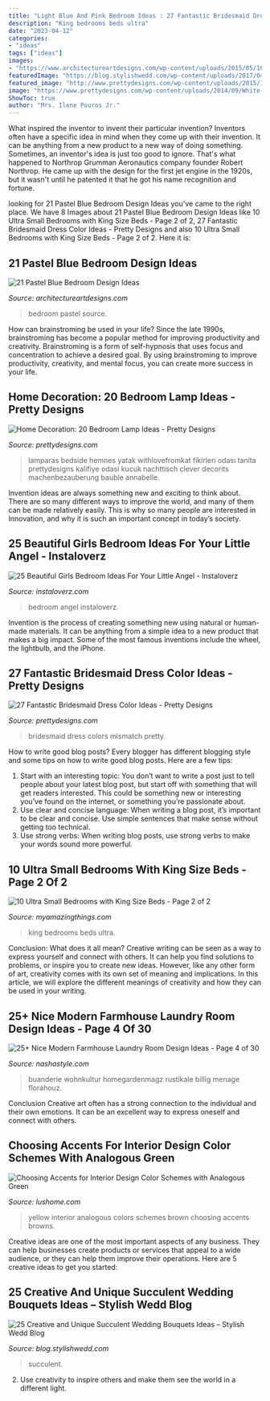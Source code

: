 ```yaml
---
title: "Light Blue And Pink Bedroom Ideas : 27 Fantastic Bridesmaid Dress Color Ideas"
description: "King bedrooms beds ultra"
date: "2023-04-12"
categories:
- "ideas"
tags: ["ideas"]
images:
- "https://www.architectureartdesigns.com/wp-content/uploads/2015/05/1618.jpg"
featuredImage: "https://blog.stylishwedd.com/wp-content/uploads/2017/04/white-peach-roses-and-succulent-green-wedding-bouquets.jpg"
featured_image: "http://www.prettydesigns.com/wp-content/uploads/2015/11/Mismatch-Colors.jpg"
image: "https://www.prettydesigns.com/wp-content/uploads/2014/09/White-Bedroom-Lamps.jpg"
ShowToc: true
author: "Mrs. Ilene Pouros Jr."
---
```



What inspired the inventor to invent their particular invention?
Inventors often have a specific idea in mind when they come up with their invention. It can be anything from a new product to a new way of doing something. Sometimes, an inventor's idea is just too good to ignore. That's what happened to Northrop Grumman Aeronautics company founder Robert Northrop. He came up with the design for the first jet engine in the 1920s, but it wasn't until he patented it that he got his name recognition and fortune.

	

		
looking for 21 Pastel Blue Bedroom Design Ideas you've came to the right place. We have 8 Images about 21 Pastel Blue Bedroom Design Ideas like 10 Ultra Small Bedrooms with King Size Beds - Page 2 of 2, 27 Fantastic Bridesmaid Dress Color Ideas - Pretty Designs and also 10 Ultra Small Bedrooms with King Size Beds - Page 2 of 2. Here it is:
		
    
## 21 Pastel Blue Bedroom Design Ideas

<img loading=lazy src="https://www.architectureartdesigns.com/wp-content/uploads/2015/05/1618.jpg" onerror="this.onerror=null;this.src='https://tse2.mm.bing.net/th?id=OIP.uGAdMGII2kQ-jM7EueSGQgHaJ3&amp;pid=15.1';" alt="21 Pastel Blue Bedroom Design Ideas">

_Source: architectureartdesigns.com_

>bedroom pastel source. 

	

How can brainstroming be used in your life?
Since the late 1990s, brainstroming has become a popular method for improving productivity and creativity. Brainstroming is a form of self-hypnosis that uses focus and concentration to achieve a desired goal. By using brainstroming to improve productivity, creativity, and mental focus, you can create more success in your life.

    
## Home Decoration: 20 Bedroom Lamp Ideas - Pretty Designs

<img loading=lazy src="https://www.prettydesigns.com/wp-content/uploads/2014/09/White-Bedroom-Lamps.jpg" onerror="this.onerror=null;this.src='https://tse4.mm.bing.net/th?id=OIP.v4uSgs3Ih6tBpZAogsMTywHaLG&amp;pid=15.1';" alt="Home Decoration: 20 Bedroom Lamp Ideas - Pretty Designs">

_Source: prettydesigns.com_

>lamparas bedside hemnes yatak withlovefromkat fikirleri odası tanita prettydesigns kalifiye odasi kucuk nachttisch clever decorits machenbezauberung bauble annabelle. 

	

Invention ideas are always something new and exciting to think about. There are so many different ways to improve the world, and many of them can be made relatively easily. This is why so many people are interested in Innovation, and why it is such an important concept in today’s society.

    
## 25 Beautiful Girls Bedroom Ideas For Your Little Angel - Instaloverz

<img loading=lazy src="http://www.instaloverz.com/wp-content/uploads/2016/10/14-girls-bedroom-ideas.jpg" onerror="this.onerror=null;this.src='https://tse3.mm.bing.net/th?id=OIP.srL5ZqdsauFpXFtEU6MijQHaKk&amp;pid=15.1';" alt="25 Beautiful Girls Bedroom Ideas For Your Little Angel - Instaloverz">

_Source: instaloverz.com_

>bedroom angel instaloverz. 

	

Invention is the process of creating something new using natural or human-made materials. It can be anything from a simple idea to a new product that makes a big impact. Some of the most famous inventions include the wheel, the lightbulb, and the iPhone.

    
## 27 Fantastic Bridesmaid Dress Color Ideas - Pretty Designs

<img loading=lazy src="http://www.prettydesigns.com/wp-content/uploads/2015/11/Mismatch-Colors.jpg" onerror="this.onerror=null;this.src='https://tse1.mm.bing.net/th?id=OIP.hU8iXQTHMwJUaBUeuj9JsAHaLC&amp;pid=15.1';" alt="27 Fantastic Bridesmaid Dress Color Ideas - Pretty Designs">

_Source: prettydesigns.com_

>bridesmaid dress colors mismatch pretty. 

	

How to write good blog posts?
Every blogger has different blogging style and some tips on how to write good blog posts. Here are a few tips: 
1. Start with an interesting topic: You don’t want to write a post just to tell people about your latest blog post, but start off with something that will get readers interested. This could be something new or interesting you’ve found on the internet, or something you’re passionate about. 
2. Use clear and concise language: When writing a blog post, it’s important to be clear and concise. Use simple sentences that make sense without getting too technical. 
3. Use strong verbs: When writing blog posts, use strong verbs to make your words sound more powerful.

    
## 10 Ultra Small Bedrooms With King Size Beds - Page 2 Of 2

<img loading=lazy src="http://myamazingthings.com/wp-content/uploads/2017/01/room10-1-683x1024.jpg" onerror="this.onerror=null;this.src='https://tse3.mm.bing.net/th?id=OIP.HhBBiv5p6FfwWwn_YyO_5QHaLG&amp;pid=15.1';" alt="10 Ultra Small Bedrooms with King Size Beds - Page 2 of 2">

_Source: myamazingthings.com_

>king bedrooms beds ultra. 

	

Conclusion: What does it all mean?
Creative writing can be seen as a way to express yourself and connect with others. It can help you find solutions to problems, or inspire you to create new ideas. However, like any other form of art, creativity comes with its own set of meaning and implications. In this article, we will explore the different meanings of creativity and how they can be used in your writing.

    
## 25+ Nice Modern Farmhouse Laundry Room Design Ideas - Page 4 Of 30

<img loading=lazy src="https://nashastyle.com/wp-content/uploads/2018/11/Nice-Modern-Farmhouse-Laundry-Room-Design-Ideas-04.jpg" onerror="this.onerror=null;this.src='https://tse4.mm.bing.net/th?id=OIP.TuYf8YqqTXcoFiILgk5gDQHaLF&amp;pid=15.1';" alt="25+ Nice Modern Farmhouse Laundry Room Design Ideas - Page 4 of 30">

_Source: nashastyle.com_

>buanderie wohnkultur homegardenmagz rustikale billig menage florahouz. 

	

Conclusion
Creative art often has a strong connection to the individual and their own emotions. It can be an excellent way to express oneself and connect with others.

    
## Choosing Accents For Interior Design Color Schemes With Analogous Green

<img loading=lazy src="https://www.lushome.com/wp-content/uploads/2017/07/yellow-green-colors-interior-design-3.jpg" onerror="this.onerror=null;this.src='https://tse1.mm.bing.net/th?id=OIP.mNDkMhbgZuEYOLc8aVYUSwHaJ3&amp;pid=15.1';" alt="Choosing Accents for Interior Design Color Schemes with Analogous Green">

_Source: lushome.com_

>yellow interior analogous colors schemes brown choosing accents browns. 

	

Creative ideas are one of the most important aspects of any business. They can help businesses create products or services that appeal to a wide audience, or they can help them improve their operations. Here are 5 creative ideas to get you started: 

    
## 25 Creative And Unique Succulent Wedding Bouquets Ideas – Stylish Wedd Blog

<img loading=lazy src="https://blog.stylishwedd.com/wp-content/uploads/2017/04/white-peach-roses-and-succulent-green-wedding-bouquets.jpg" onerror="this.onerror=null;this.src='https://tse1.mm.bing.net/th?id=OIP.p7GuKDI-z3R10WwV1GQSowHaLI&amp;pid=15.1';" alt="25 Creative and Unique Succulent Wedding Bouquets Ideas – Stylish Wedd Blog">

_Source: blog.stylishwedd.com_

>succulent. 

	

2. Use creativity to inspire others and make them see the world in a different light.

